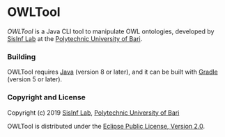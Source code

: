 # OWLTool

*OWLTool* is a Java CLI tool to manipulate OWL ontologies, developed by
[SisInf Lab][swot] at the [Polytechnic University of Bari][poliba].

### Building

OWLTool requires [Java][java] (version 8 or later), and it can be built with [Gradle][gradle] (version 5 or later).

### Copyright and License

Copyright (c) 2019 [SisInf Lab][swot], [Polytechnic University of Bari][poliba]

OWLTool is distributed under the [Eclipse Public License, Version 2.0][epl2].

[epl2]: https://www.eclipse.org/legal/epl-2.0
[java]: https://java.com
[gradle]: https://gradle.org
[poliba]: http://www.poliba.it
[swot]: http://swot.sisinflab.poliba.it
